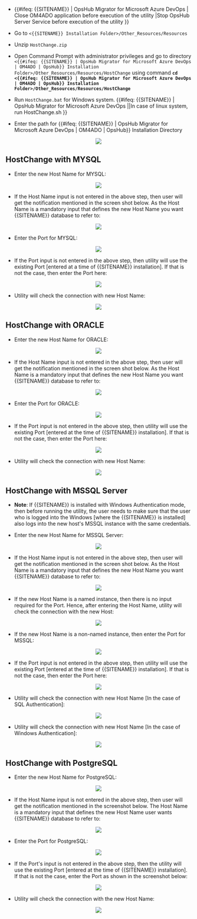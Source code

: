 * {{#ifeq: {{SITENAME}} | OpsHub Migrator for Microsoft Azure DevOps | Close OM4ADO application before execution of the utility |Stop OpsHub Server Service before execution of the utility  }}
* Go to `<{{SITENAME}} Installation Folder>/Other_Resources/Resources` 
* Unzip `HostChange.zip` 
* Open Command Prompt with administrator privileges and go to directory `<{{#ifeq: {{SITENAME}} | OpsHub Migrator for Microsoft Azure DevOps | OM4ADO | OpsHub}} Installation Folder>/Other_Resources/Resources/HostChange` using command  **`cd <{{#ifeq: {{SITENAME}} | OpsHub Migrator for Microsoft Azure DevOps | OM4ADO | OpsHub}} Installation Folder>/Other_Resources/Resources/HostChange`**
* Run `HostChange.bat` for Windows system. {{#ifeq: {{SITENAME}} | OpsHub Migrator for Microsoft Azure DevOps ||In case of linux system, run HostChange.sh }}

* Enter the path for {{#ifeq: {{SITENAME}} | OpsHub Migrator for Microsoft Azure DevOps | OM4ADO | OpsHub}} Installation Directory

<p align="center">
  <img src="../../assets/initial.png">
</p>

## HostChange with MYSQL

* Enter the new Host Name for MYSQL: 

<p align="center">
  <img src="../../assets/Mysql1.png">
</p>

* If the Host Name input is not entered in the above step, then user will get the notification mentioned in the screen shot below. As the Host Name is a mandatory input that defines the new Host Name you want {{SITENAME}} database to refer to: 

<p align="center">
  <img src="../../assets/Mysql2.png">
</p>

* Enter the Port for MYSQL:

<p align="center">
  <img src="../../assets/Mysql3.png">
</p>

* If the Port input is not entered in the above step, then utility will use the existing Port [entered at a time of {{SITENAME}} installation]. If that is not the case, then enter the Port here:

<p align="center">
  <img src="../../assets/Mysql4.png">
</p>

* Utility will check the connection with new Host Name: 

<p align="center">
  <img src="../../assets/Mysql5.png">
</p>

## HostChange with ORACLE

* Enter the new Host Name for ORACLE:

<p align="center">
  <img src="../../assets/Oracle21.png">
</p>

* If the Host Name input is not entered in the above step, then user will get the notification mentioned in the screen shot below. As the Host Name is a mandatory input that defines the new Host Name you want {{SITENAME}} database to refer to:  

<p align="center">
  <img src="../../assets/Oracle22.png">
</p>

* Enter the Port for ORACLE:

<p align="center">
  <img src="../../assets/Oracle33.png">
</p>

* If the Port input is not entered in the above step, then utility will use the existing Port [entered at the time of {{SITENAME}} installation]. If that is not the case, then enter the Port here:

<p align="center">
  <img src="../../assets/Oracle44.png">
</p>

* Utility will check the connection with new Host Name:   

<p align="center">
  <img src="../../assets/Oracle55.png">
</p>

## HostChange with MSSQL Server

* **Note**: If {{SITENAME}} is installed with Windows Authentication mode, then before running the utility, the user needs to make sure that the user who is logged into the Windows [where the {{SITENAME}} is installed] also logs into the new host's MSSQL instance with the same credentials.

* Enter the new Host Name for MSSQL Server: 

<p align="center">
  <img src="../../assets/MssqlSer1.png">
</p>

* If the Host Name input is not entered in the above step, then user will get the notification mentioned in the screen shot below. As the Host Name is a mandatory input that defines the new Host Name you want {{SITENAME}} database to refer to: 

<p align="center">
  <img src="../../assets/MssqlSer2.png">
</p>

* If the new Host Name is a named instance, then there is no input required for the Port. Hence, after entering the Host Name, utility will check the connection with the new Host:

<p align="center">
  <img src="../../assets/MssqlSer3.png">
</p>

* If the new Host Name is a non-named instance, then enter the Port for MSSQL:

<p align="center">
  <img src="../../assets/MssqlSer4.png">
</p>

* If the Port input is not entered in the above step, then utility will use the existing Port [entered at the time of {{SITENAME}} installation]. If that is not the case, then enter the Port here:

<p align="center">
  <img src="../../assets/MssqlSer5.png">
</p>

* Utility will check the connection with new Host Name [In the case of SQL Authentication]:

<p align="center">
  <img src="../../assets/MssqlSer6.png">
</p>

* Utility will check the connection with new Host Name [In the case of Windows Authentication]:

<p align="center">
  <img src="../../assets/MssqlSer7.png">
</p>

## HostChange with PostgreSQL

* Enter the new Host Name for PostgreSQL:

<p align="center">
  <img src="../assets/postgresql1.png">
</p>

* If the Host Name input is not entered in the above step, then user will get the notification mentioned in the screenshot below. The Host Name is a mandatory input that defines the new Host Name user wants {{SITENAME}} database to refer to:

<p align="center">
  <img src="../assets/postgresql2.png">
</p>

* Enter the Port for PostgreSQL:

<p align="center">
  <img src="../assets/postgresql3.png">
</p>

* If the Port's input is not entered in the above step, then the utility will use the existing Port [entered at the time of {{SITENAME}} installation]. If that is not the case, enter the Port as shown in the screenshot below:

<p align="center">
  <img src="../assets/postgresql4.png">
</p>

* Utility will check the connection with the new Host Name:

<p align="center">
  <img src="../assets/postgresql5.png">
</p>



